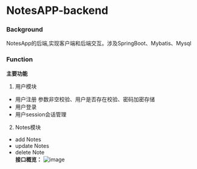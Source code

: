 # NotesAPP-backend
### Background
NotesApp的后端,实现客户端和后端交互。涉及SpringBoot、Mybatis、Mysql
### Function
**主要功能**
1. 用户模块
- 用户注册 
参数非空校验、用户是否存在校验、密码加密存储
- 用户登录
- 用户session会话管理
2. Notes模块
- add Notes
- update Notes 
- delete Note<br>
**接口概览：**
![image](https://user-images.githubusercontent.com/57993597/137424373-24ffb4dd-79c4-43a6-8cde-88ef07322202.png)
